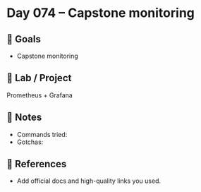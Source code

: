 # Day 074 – Capstone monitoring

## 🎯 Goals
- Capstone monitoring

## 🔧 Lab / Project
Prometheus + Grafana

## 📝 Notes
- Commands tried:
- Gotchas:

## 🔎 References
- Add official docs and high-quality links you used.
